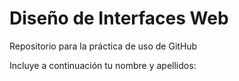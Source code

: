 # Diseño de Interfaces Web
Repositorio para la práctica de uso de GitHub

Incluye a continuación tu nombre y apellidos: